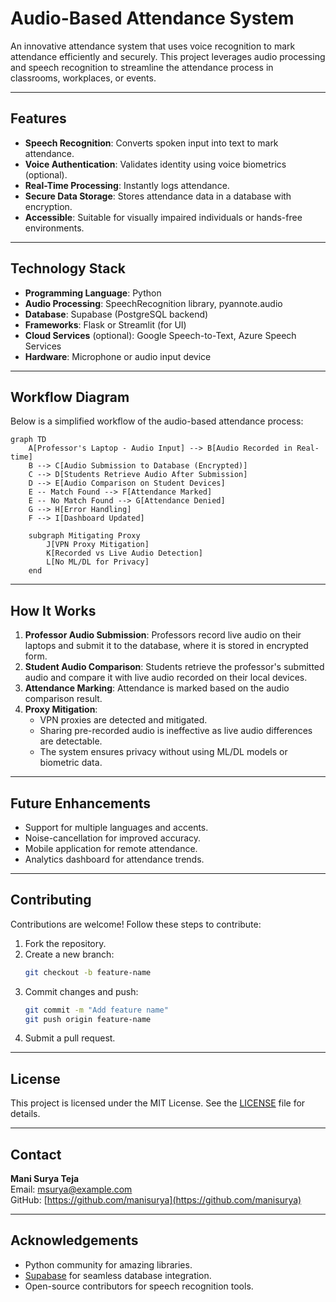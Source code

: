 
# Audio-Based Attendance System

An innovative attendance system that uses voice recognition to mark attendance efficiently and securely. This project leverages audio processing and speech recognition to streamline the attendance process in classrooms, workplaces, or events.

---

## Features

- **Speech Recognition**: Converts spoken input into text to mark attendance.
- **Voice Authentication**: Validates identity using voice biometrics (optional).
- **Real-Time Processing**: Instantly logs attendance.
- **Secure Data Storage**: Stores attendance data in a database with encryption.
- **Accessible**: Suitable for visually impaired individuals or hands-free environments.

---

## Technology Stack

- **Programming Language**: Python
- **Audio Processing**: SpeechRecognition library, pyannote.audio
- **Database**: Supabase (PostgreSQL backend)
- **Frameworks**: Flask or Streamlit (for UI)
- **Cloud Services** (optional): Google Speech-to-Text, Azure Speech Services
- **Hardware**: Microphone or audio input device

---

## Workflow Diagram

Below is a simplified workflow of the audio-based attendance process:

```mermaid
graph TD
    A[Professor's Laptop - Audio Input] --> B[Audio Recorded in Real-time]
    B --> C[Audio Submission to Database (Encrypted)]
    C --> D[Students Retrieve Audio After Submission]
    D --> E[Audio Comparison on Student Devices]
    E -- Match Found --> F[Attendance Marked]
    E -- No Match Found --> G[Attendance Denied]
    G --> H[Error Handling]
    F --> I[Dashboard Updated]

    subgraph Mitigating Proxy
        J[VPN Proxy Mitigation]
        K[Recorded vs Live Audio Detection]
        L[No ML/DL for Privacy]
    end
```

---

## How It Works

1. **Professor Audio Submission**: Professors record live audio on their laptops and submit it to the database, where it is stored in encrypted form.
2. **Student Audio Comparison**: Students retrieve the professor's submitted audio and compare it with live audio recorded on their local devices.
3. **Attendance Marking**: Attendance is marked based on the audio comparison result.
4. **Proxy Mitigation**:
   - VPN proxies are detected and mitigated.
   - Sharing pre-recorded audio is ineffective as live audio differences are detectable.
   - The system ensures privacy without using ML/DL models or biometric data.

---

## Future Enhancements

- Support for multiple languages and accents.
- Noise-cancellation for improved accuracy.
- Mobile application for remote attendance.
- Analytics dashboard for attendance trends.

---

## Contributing

Contributions are welcome! Follow these steps to contribute:
1. Fork the repository.
2. Create a new branch:
   ```bash
   git checkout -b feature-name
   ```
3. Commit changes and push:
   ```bash
   git commit -m "Add feature name"
   git push origin feature-name
   ```
4. Submit a pull request.

---

## License

This project is licensed under the MIT License. See the [LICENSE](LICENSE) file for details.

---

## Contact

**Mani Surya Teja**  
Email: [msurya@example.com](mailto:msurya@example.com)  
GitHub: [https://github.com/manisurya](https://github.com/manisurya)

---

## Acknowledgements

- Python community for amazing libraries.
- [Supabase](https://supabase.com/) for seamless database integration.
- Open-source contributors for speech recognition tools.
